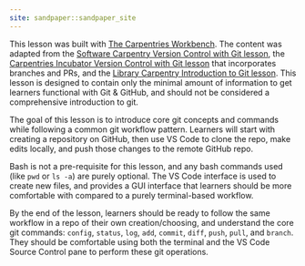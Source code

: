 ```yaml
---
site: sandpaper::sandpaper_site
---
```


This lesson was built with [The Carpentries Workbench](https://carpentries.github.io/sandpaper-docs). The content was adapted from the [Software Carpentry Version Control with Git lesson](https://swcarpentry.github.io/git-novice/), the [Carpentries Incubator Version Control with Git lesson](https://carpentries-incubator.github.io/git-novice-branch-pr/) that incorporates branches and PRs, and the [Library Carpentry Introduction to Git lesson](https://librarycarpentry.github.io/lc-git/). 
This lesson is designed to contain only the minimal amount of information to get learners functional with Git & GitHub, and should not be considered a comprehensive introduction to git.

The goal of this lesson is to introduce core git concepts and commands while following a common git workflow pattern. Learners will start with creating a repository on GitHub, then use VS Code to clone the repo, make edits locally, and push those changes to the remote GitHub repo. 

Bash is not a pre-requisite for this lesson, and any bash commands used (like `pwd` or `ls -a`) are purely optional. The VS Code interface is used to create new files, and provides a GUI interface that learners should be more comfortable with compared to a purely terminal-based workflow.

By the end of the lesson, learners should be ready to follow the same workflow in a repo of their own creation/choosing, and understand the core git commands: `config`, `status`, `log`, `add`, `commit`, `diff`, `push`, `pull`, and `branch`. They should be comfortable using both the terminal and the VS Code Source Control pane to perform these git operations.

